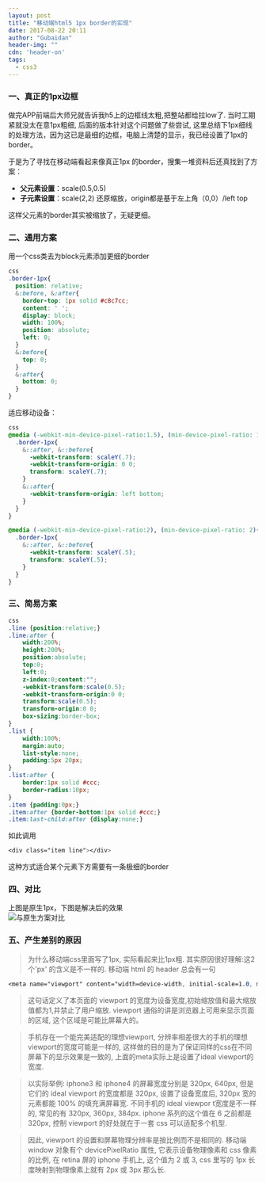 ```yaml
---
layout: post
title: "移动端html5 1px border的实现"
date: 2017-08-22 20:11
author: "Gubaidan"
header-img: ""
cdn: 'header-on'
tags: 
  - css3 
---
```




<!-- more -->
### 一、真正的1px边框

做完APP前端后大师兄就告诉我h5上的边框线太粗,把整站都给拉low了. 当时工期紧就没太在意1px粗细, 后面的版本针对这个问题做了些尝试, 这里总结下1px细线的处理方法，因为这已是最细的边框，电脑上清楚的显示，我已经设置了1px的border。

于是为了寻找在移动端看起来像真正1px 的border，搜集一堆资料后还真找到了方案：

- **父元素设置**：scale(0.5,0.5)                 
- **子元素设置**：scale(2,2) 还原缩放，origin都是基于左上角（0,0）/left top

这样父元素的border其实被缩放了，无疑更细。

### 二、通用方案

用一个css类去为block元素添加更细的border

```css
css
.border-1px{
  position: relative;
  &:before, &:after{
    border-top: 1px solid #c8c7cc;
    content: ' ';
    display: block;
    width: 100%;
    position: absolute;
    left: 0;
  }
  &:before{
    top: 0;
  }
  &:after{
    bottom: 0;
  }
}
```

适应移动设备：


```css
css
@media (-webkit-min-device-pixel-ratio:1.5), (min-device-pixel-ratio: 1.5){
  .border-1px{
    &::after, &::before{
      -webkit-transform: scaleY(.7);
      -webkit-transform-origin: 0 0;
      transform: scaleY(.7);
    }
    &::after{
      -webkit-transform-origin: left bottom;
    }
  }
}

@media (-webkit-min-device-pixel-ratio:2), (min-device-pixel-ratio: 2){
  .border-1px{
    &::after, &::before{
      -webkit-transform: scaleY(.5);
      transform: scaleY(.5);
    }
  }
}
```


### 三、简易方案

```css
css
.line {position:relative;}
.line:after {
	width:200%;
	height:200%;
	position:absolute;
	top:0;
	left:0;
	z-index:0;content:"";
	-webkit-transform:scale(0.5);
	-webkit-transform-origin:0 0;
	transform:scale(0.5);
	transform-origin:0 0;
	box-sizing:border-box;
}
.list {
	width:100%;
	margin:auto;
	list-style:none;
	padding:5px 20px;
}
.list:after {
	border:1px solid #ccc;
	border-radius:10px;
}
.item {padding:0px;}
.item:after {border-bottom:1px solid #ccc;}
.item:last-child:after {display:none;}
```

如此调用

```css
<div class="item line"></div>
```

这种方式适合某个元素下方需要有一条极细的border

### 四、对比

上图是原生1px，下图是解决后的效果                
![与原生方案对比](http://p9n2j0ewi.bkt.clouddn.com/blogimg/border1px.jpg)  

### 五、产生差别的原因

> 为什么移动端css里面写了1px, 实际看起来比1px粗. 其实原因很好理解:这2个'px' 的含义是不一样的. 移动端 html 的 header 总会有一句


```css
<meta name="viewport" content="width=device-width, initial-scale=1.0, maximum-scale=1.0, user-scalable=no">
```


> 这句话定义了本页面的 viewport 的宽度为设备宽度,初始缩放值和最大缩放值都为1,并禁止了用户缩放. viewport 通俗的讲是浏览器上可用来显示页面的区域, 这个区域是可能比屏幕大的。


>手机存在一个能完美适配的理想viewport, 分辨率相差很大的手机的理想viewport的宽度可能是一样的, 这样做的目的是为了保证同样的css在不同屏幕下的显示效果是一致的, 上面的meta实际上是设置了ideal viewport的宽度.


>以实际举例: iphone3 和 iphone4 的屏幕宽度分别是 320px, 640px, 但是它们的 ideal viewport 的宽度都是 320px, 设置了设备宽度后, 320px 宽的元素都能 100% 的填充满屏幕宽. 不同手机的 ideal viewpor t宽度是不一样的, 常见的有 320px, 360px, 384px. iphone 系列的这个值在 6 之前都是 320px, 控制 viewport 的好处就在于一套 css 可以适配多个机型.


>因此, viewport 的设置和屏幕物理分辨率是按比例而不是相同的. 移动端 window 对象有个 devicePixelRatio 属性, 它表示设备物理像素和 css 像素的比例, 在 retina 屏的 iphone 手机上, 这个值为 2 或 3, css 里写的 1px 长度映射到物理像素上就有 2px 或 3px 那么长.



